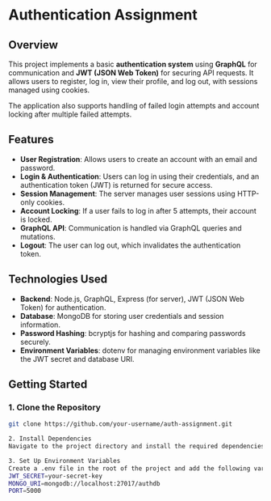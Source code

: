 # Authentication Assignment

## Overview

This project implements a basic **authentication system** using **GraphQL** for communication and **JWT (JSON Web Token)** for securing API requests. It allows users to register, log in, view their profile, and log out, with sessions managed using cookies.

The application also supports handling of failed login attempts and account locking after multiple failed attempts.

## Features

- **User Registration**: Allows users to create an account with an email and password.
- **Login & Authentication**: Users can log in using their credentials, and an authentication token (JWT) is returned for secure access.
- **Session Management**: The server manages user sessions using HTTP-only cookies.
- **Account Locking**: If a user fails to log in after 5 attempts, their account is locked.
- **GraphQL API**: Communication is handled via GraphQL queries and mutations.
- **Logout**: The user can log out, which invalidates the authentication token.

## Technologies Used

- **Backend**: Node.js, GraphQL, Express (for server), JWT (JSON Web Token) for authentication.
- **Database**: MongoDB for storing user credentials and session information.
- **Password Hashing**: bcryptjs for hashing and comparing passwords securely.
- **Environment Variables**: dotenv for managing environment variables like the JWT secret and database URI.

## Getting Started

### 1. Clone the Repository

```bash
git clone https://github.com/your-username/auth-assignment.git

2. Install Dependencies
Navigate to the project directory and install the required dependencies:

3. Set Up Environment Variables
Create a .env file in the root of the project and add the following variables:
JWT_SECRET=your-secret-key
MONGO_URI=mongodb://localhost:27017/authdb
PORT=5000


